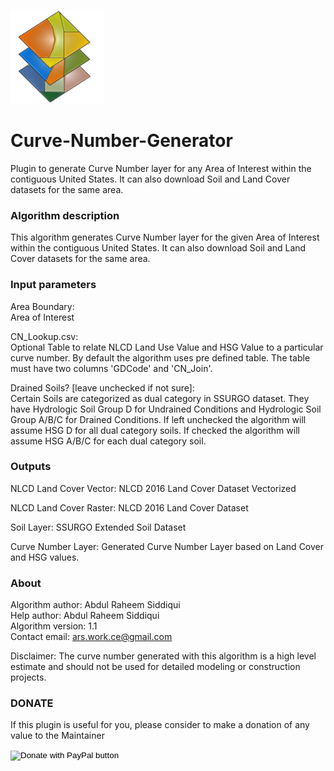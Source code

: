 ![curve number generator icon](logo.png)

# Curve-Number-Generator
Plugin to generate Curve Number layer for any Area of Interest within the contiguous United States. It can also download Soil and Land Cover datasets for the same area.

### Algorithm description
This algorithm generates Curve Number layer for the given Area of Interest within the contiguous United States. It can also download Soil and Land Cover datasets for the same area.

### Input parameters

Area Boundary:  
Area of Interest

CN_Lookup.csv:  
Optional Table to relate NLCD Land Use Value and HSG Value to a particular curve number. By default the algorithm uses pre defined table. The table must have two columns 'GDCode' and 'CN_Join'.

Drained Soils? [leave unchecked if not sure]:  
Certain Soils are categorized as dual category in SSURGO dataset. They have Hydrologic Soil Group D for Undrained Conditions and Hydrologic Soil Group A/B/C for Drained Conditions. If left unchecked the algorithm will assume HSG D for all dual category soils.  If checked the algorithm will assume HSG A/B/C for each dual category soil.

### Outputs

NLCD Land Cover Vector:
NLCD 2016 Land Cover Dataset Vectorized

NLCD Land Cover Raster:
NLCD 2016 Land Cover Dataset

Soil Layer:
SSURGO Extended Soil Dataset 

Curve Number Layer:
Generated Curve Number Layer based on Land Cover and HSG values.

### About

Algorithm author: Abdul Raheem Siddiqui  
Help author: Abdul Raheem Siddiqui  
Algorithm version: 1.1  
Contact email: ars.work.ce@gmail.com

Disclaimer: The curve number generated with this algorithm is a high level estimate and should not be used for detailed modeling or construction projects.

### DONATE
  
<p>If this plugin is useful for you, please consider to make a donation of any value to the Maintainer</p>
 
<form action="https://www.paypal.com/donate" method="post" target="_top">
<input type="hidden" name="business" value="T25JMRWJAL5SQ" />
<input type="hidden" name="item_name" value="Curve Number Generator" />
<input type="hidden" name="currency_code" value="USD" />
<input type="image" src="https://www.paypalobjects.com/en_US/i/btn/btn_donateCC_LG.gif" border="0" name="submit" title="PayPal - The safer, easier way to pay online!" alt="Donate with PayPal button" />
<img alt="" border="0" src="https://www.paypal.com/en_US/i/scr/pixel.gif" width="1" height="1" />
</form>
